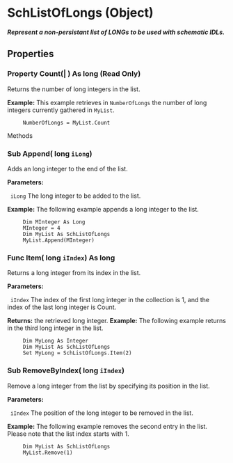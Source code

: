 # SchListOfLongs (Object)

**_Represent a non-persistant list of LONGs to be used with schematic IDLs._**

## Properties

### Property **Count**(| ) As long (Read Only)

   Returns the number of long integers in the list.

**Example:**      This example retrieves in `NumberOfLongs` the number of long integers currently gathered in `MyList`.

```VBScript
     NumberOfLongs = MyList.Count

```

Methods

### Sub **Append**( long  `iLong`)

   Adds an long integer to the end of the list.

**Parameters:**

` iLong`      The long integer to be added to the list.

**Example:**      The following example appends a long integer to the list.

```VBScript
     Dim MInteger As Long
     MInteger = 4
     Dim MyList As SchListOfLongs
     MyList.Append(MInteger)

```

### Func **Item**( long  `iIndex`) As long

   Returns a long integer from its index in the list.

**Parameters:**

` iIndex`      The index of the first long integer in the collection is 1, and the index of the last long integer is Count.

**Returns:**      the retrieved long integer.  **Example:**      The following example returns in the third long integer in the list.

```VBScript
     Dim MyLong As Integer
     Dim MyList As SchListOfLongs
     Set MyLong = SchListOfLongs.Item(2)

```

### Sub **RemoveByIndex**( long  `iIndex`)

   Remove a long integer from the list by specifying its position in the list.

**Parameters:**

` iIndex`      The position of the long integer to be removed in the list.

**Example:**      The following example removes the second entry in the list. Please note that the list index starts with 1.

```VBScript
     Dim MyList As SchListOfLongs
     MyList.Remove(1)

```